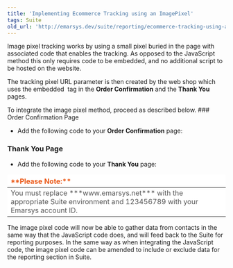 ```yaml
---
title: 'Implementing Ecommerce Tracking using an ImagePixel'
tags: Suite
old_url: 'http://emarsys.dev/suite/reporting/ecommerce-tracking-using-an-imagepixel/'
---
```


Image pixel tracking works by using a small pixel buried in the page with associated code that enables the tracking. As opposed to the JavaScript method this only requires code to be embedded, and no additional script to be hosted on the website.

The tracking pixel URL parameter is then created by the web shop which uses the embedded <img> tag in the **Order Confirmation** and the **Thank You** pages.

 To integrate the image pixel method, proceed as described below. ### Order Confirmation Page

- Add the following code to your **Order Confirmation** page:
 

    <img src="http://www.emarsys.net/upages/ti.php?
      ems_customer=123456789&
      ems_visitor=<customer_number>&
      ems_session=<sessionid>&
      ems_campaign=<emst>&
      ems_action=purchase&
      total=<order_total>&
      tax=<tax_total>&
      shipping=<shipping_total>&
      city=<city>&
      country=<country>&
      code[]=productid_of_product1>&
      category[]=<category_of_product1>&
      productname[]=<name_of_product1>&
      price[]=<price_of_product1>&
      quantity[]=<quantity_of_product1>&
      code[]=<productid_of_productX>&
      category[]=<category_of_productX>&
      productname[]=<name_of_productX>&
      price[]=<price_of_productX>&
      quantity[]=<quantity_of_productX>"
    border="0" alt="" width="1" height="1" style="display:none;">


### Thank You Page

- Add the following code to your **Thank You** page:
 

    <img src="http://www.emarsys.net/upages/ti.php?
      ems_customer=123456789&
      ems_visitor=<customer_number>&
      ems_session=<sessionid>&
      ems_campaign=<emst>&
      ems_action=purchase&
      order=<orderid>&
      total=<order_total>&
      tax=<tax_total>&
      shipping=<shipping_total>&
      city=<city>&
      country=<country>&
      code[]=<productid_of_product1>&
      category[]=<category_of_product1>&
      productname[]=<name_of_product1>&
      price[]=<price_of_product1>&
      quantity[]=<quantity_of_product1>&
      code[]=<productid_of_productX>&
      category[]=<category_of_productX>&
      productname[]=<name_of_productX>&
      price[]=<price_of_productX>&
      quantity[]=<quantity_of_productX>"
    width="1" height="1" border="0" alt="" style="display:none;">


 <table border="0" cellpadding="1" class="wikitable" style="width: 100%; border-width: 0px; border-style: solid;"><thead><tr><th style="text-align: left; border-color: #fff; background-color: #fff; color: #eb5a19;">**Please Note:**</th> </tr></thead><tbody><tr><td style="text-align: left; border-color: #fff; background-color: #fff; color: #555555;">You must replace ***www.emarsys.net*** with the appropriate Suite environment and 123456789 with your Emarsys account ID.</td> </tr></tbody></table> The image pixel code will now be able to gather data from contacts in the same way that the JavaScript code does, and will feed back to the Suite for reporting purposes. In the same way as when integrating the JavaScript code, the image pixel code can be amended to include or exclude data for the reporting section in Suite.